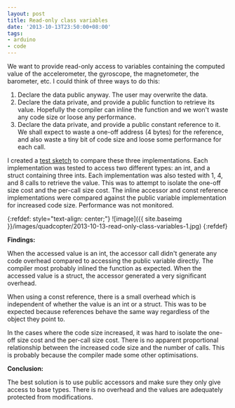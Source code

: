 ```yaml
---
layout: post
title: Read-only class variables
date: '2013-10-13T23:50:00+08:00'
tags:
- arduino
- code
---
```

We want to provide read-only access to variables containing the computed value of the accelerometer, the gyroscope, the magnetometer, the barometer, etc. I could think of three ways to do this:

1. Declare the data public anyway. The user may overwrite the data.
2. Declare the data private, and provide a public function to retrieve its value. Hopefully the compiler can inline the function and we won't waste any code size or loose any performance.
3. Declare the data private, and provide a public constant reference to it. We shall expect to waste a one-off address (4 bytes) for the reference, and also waste a tiny bit of code size and loose some performance for each call.

I created a [test sketch](https://github.com/marcv81/quadcopter/blob/9c570266aae4dd733a1f3b401837bd41df76c613/sketches/TestReadOnly/TestReadOnly.ino) to compare these three implementations. Each implementation was tested to access two different types: an int, and a struct containing three ints. Each implementation was also tested with 1, 4, and 8 calls to retrieve the value. This was to attempt to isolate the one-off size cost and the per-call size cost. The inline accessor and const reference implementations were compared against the public variable implementation for increased code size. Performance was not monitored.

{:refdef: style="text-align: center;"}
![image]({{ site.baseimg }}/images/quadcopter/2013-10-13-read-only-class-variables-1.jpg)
{:refdef}

**Findings:**

When the accessed value is an int, the accessor call didn't generate any code overhead compared to accessing the public variable directly. The compiler most probably inlined the function as expected. When the accessed value is a struct, the accessor generated a very significant overhead.

When using a const reference, there is a small overhead which is independent of whether the value is an int or a struct. This was to be expected because references behave the same way regardless of the object they point to.

In the cases where the code size increased, it was hard to isolate the one-off size cost and the per-call size cost. There is no apparent proportional relationship between the increased code size and the number of calls. This is probably because the compiler made some other optimisations.

**Conclusion:**

The best solution is to use public accessors and make sure they only give access to base types. There is no overhead and the values are adequately protected from modifications.
